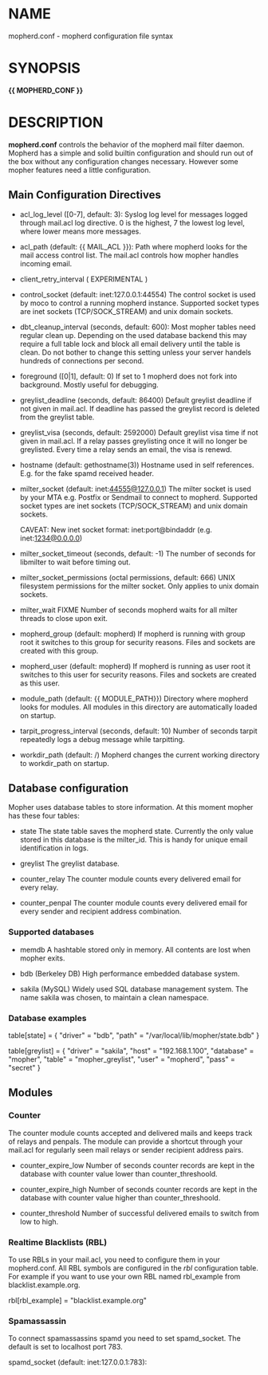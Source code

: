 # NAME
mopherd.conf - mopherd configuration file syntax

# SYNOPSIS
**{{ MOPHERD_CONF }}**

# DESCRIPTION
**mopherd.conf** controls the behavior of the mopherd mail filter daemon.
Mopherd has a simple and solid builtin configuration and should run out of the
box without any configuration changes necessary. However some mopher features
need a little configuration.

## Main Configuration Directives

  * acl_log_level ([0-7], default: 3):
    Syslog log level for messages logged through mail.acl log directive. 0 is
    the highest, 7 the lowest log level, where lower means more messages.
    
  * acl_path (default: {{ MAIL_ACL }}):
    Path where mopherd looks for the mail access control list. The mail.acl
    controls how mopher handles incoming email.

  * client_retry_interval
    ( EXPERIMENTAL )

  * control_socket (default: inet:127.0.0.1:44554)
    The control socket is used by moco to control a running mopherd instance.
    Supported socket types are inet sockets (TCP/SOCK_STREAM) and unix domain
    sockets.

  * dbt_cleanup_interval (seconds, default: 600):
    Most mopher tables need regular clean up. Depending on the used database
    backend this may require a full table lock and block all email delivery
    until the table is clean. Do not bother to change this setting unless your
    server handels hundreds of connections per second.

  * foreground ([0|1], default: 0)
    If set to 1 mopherd does not fork into background. Mostly useful for
    debugging.

  * greylist_deadline (seconds, default: 86400)
    Default greylist deadline if not given in mail.acl. If deadline has passed
    the greylist record is deleted from the greylist table.

  * greylist_visa (seconds, default: 2592000)
    Default greylist visa time if not given in mail.acl. If a relay passes
    greylisting once it will no longer be greylisted. Every time a relay sends
    an email, the visa is renewd.

  * hostname (default: gethostname(3))
    Hostname used in self references. E.g. for the fake spamd received header.

  * milter_socket (default: inet:44555@127.0.0.1)
    The milter socket is used by your MTA e.g. Postfix or Sendmail to connect
    to mopherd. Supported socket types are inet sockets (TCP/SOCK_STREAM) and
    unix domain sockets.

    CAVEAT: New inet socket format: inet:port@bindaddr (e.g. inet:1234@0.0.0.0)

  * milter_socket_timeout (seconds, default: -1)
    The number of seconds for libmilter to wait before timing out.

  * milter_socket_permissions (octal permissions, default: 666)
    UNIX filesystem permissions for the milter socket. Only applies to unix
    domain sockets.

  * milter_wait FIXME
    Number of seconds mopherd waits for all milter threads to close upon exit.

  * mopherd_group (default: mopherd)
    If mopherd is running with group root it switches to this group for
    security reasons. Files and sockets are created with this group.

  * mopherd_user (default: mopherd)
    If mopherd is running as user root it switches to this user for
    security reasons. Files and sockets are created as this user.

  * module_path (default: {{ MODULE_PATH}})
    Directory where mopherd looks for modules. All modules in this directory
    are automatically loaded on startup.

  * tarpit_progress_interval (seconds, default: 10)
    Number of seconds tarpit repeatedly logs a debug message while tarpitting.

  * workdir_path (default: /)
    Mopherd changes the current working directory to workdir_path on startup.


## Database configuration

Mopher uses database tables to store information. At this moment mopher has
these four tables:

  * state
    The state table saves the mopherd state. Currently the only value stored
    in this database is the milter_id. This is handy for unique email
    identification in logs.

  * greylist
    The greylist database.

  * counter_relay
    The counter module counts every delivered email for every relay. 
    
  * counter_penpal
    The counter module counts every delivered email for every sender and
    recipient address combination.


### Supported databases

  * memdb
    A hashtable stored only in memory. All contents are lost when mopher exits.

  * bdb (Berkeley DB)
    High performance embedded database system. 

  * sakila (MySQL)
    Widely used SQL database management system. The name sakila was chosen, to
    maintain a clean namespace.


### Database examples

table[state] = {
    "driver" = "bdb",
    "path"   = "/var/local/lib/mopher/state.bdb"
}
    
table[greylist] = {
    "driver"   = "sakila",
    "host"     = "192.168.1.100",
    "database" = "mopher",
    "table"    = "mopher_greylist",
    "user"     = "mopherd",
    "pass"     = "secret"
}
    

## Modules

### Counter

The counter module counts accepted and delivered mails and keeps track of
relays and penpals. The module can provide a shortcut through your mail.acl
for regularly seen mail relays or sender recipient address pairs.

  * counter_expire_low
    Number of seconds counter records are kept in the database with counter
    value lower than counter_threshoold.

  * counter_expire_high
    Number of seconds counter records are kept in the database with counter
    value higher than counter_threshoold.

  * counter_threshold
    Number of successful delivered emails to switch from low to high.


### Realtime Blacklists (RBL)

To use RBLs in your mail.acl, you need to configure them in your mopherd.conf.
All RBL symbols are configured in the *rbl* configuration table. For example if
you want to use your own RBL named rbl_example from blacklist.example.org.

rbl[rbl_example] = "blacklist.example.org"


### Spamassassin

To connect spamassassins spamd you need to set spamd_socket. The default is set
to localhost port 783.

spamd_socket (default: inet:127.0.0.1:783):
